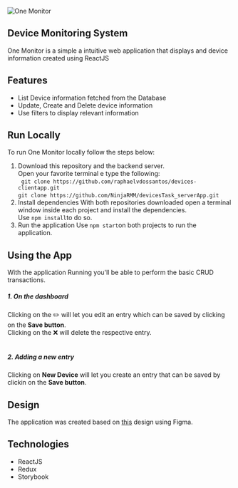 ![One Monitor](https://github.com/raphaelvdossantos/OneMonitoring/blob/main/src/assets/Logo.png)

## Device Monitoring System

One Monitor is a simple a intuitive web application that displays and device information created using ReactJS

## Features

- List Device information fetched from the Database
- Update, Create and Delete device information
- Use filters to display relevant information

## Run Locally

To run One Monitor locally follow the steps below:

1. Download this repository and the backend server.<br>
   Open your favorite terminal e type the following:<br>
   ` git clone https://github.com/raphaelvdossantos/devices-clientapp.git` <br>
   `git clone https://github.com/NinjaRMM/devicesTask_serverApp.git`
2. Install dependencies
   With both repositories downloaded open a terminal window inside each project and install the dependencies.<br>
   Use `npm install`to do so.
3. Run the application
   Use `npm start`on both projects to run the application.

## Using the App

With the application Running you'll be able to perform the basic CRUD transactions.<br>

##### 1. On the dashboard

Clicking on the :pencil2: will let you edit an entry which can be saved by clicking on the **Save button**.<br>
Clicking on the :x: will delete the respective entry.<br>
<br>

##### 2. Adding a new entry

Clicking on **New Device** will let you create an entry that can be saved by clickin on the **Save button**.<br>

## Design

The application was created based on [this](https://www.figma.com/file/IBwOzXC70vn9FMkJZiETRr/Untitled?node-id=0%3A1) design using Figma.

## Technologies
- ReactJS
- Redux
- Storybook
